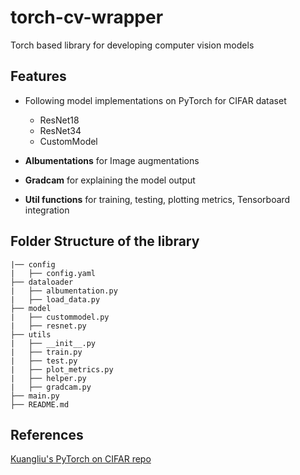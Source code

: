# torch-cv-wrapper
Torch based library for developing computer vision models 

## Features
- Following model implementations on PyTorch for CIFAR dataset
    * ResNet18
    * ResNet34
    * CustomModel

- **Albumentations** for Image augmentations 
- **Gradcam** for explaining the model output
- **Util functions** for training, testing, plotting metrics, Tensorboard integration

## Folder Structure of the library

    |── config
    |   ├── config.yaml    
    ├── dataloader  
    |   ├── albumentation.py 
    |   ├── load_data.py
    ├── model  
    |   ├── custommodel.py 
    |   ├── resnet.py
    ├── utils  
    |   ├── __init__.py 
    |   ├── train.py 
    |   ├── test.py 
    |   ├── plot_metrics.py 
    |   ├── helper.py 
    |   ├── gradcam.py 
    ├── main.py     
    ├── README.md  

## References
[Kuangliu's PyTorch on CIFAR repo](https://github.com/kuangliu/pytorch-cifar)
